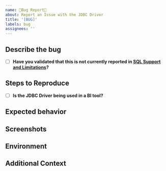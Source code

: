 ```yaml
---
name: 🐛Bug Report🐛
about: Report an Issue with the JDBC Driver
title: '[BUG]'
labels: bug
assignees: ''
---
```


## Describe the bug
<!-- A clear and concise description of what the bug is. -->

- [ ] **Have you validated that this is not currently reported in
    [SQL Support and Limitations](https://github.com/aws/amazon-neptune-jdbc-driver/blob/develop/markdown/sql-gremlin.md)?**

## Steps to Reproduce
- [ ] **Is the JDBC Driver being used in a BI tool?**
<!-- 
    If being used in BI Tool, fill in:
    1. What vesion of the JDBC Driver are you using?
    2. What BI Tool are you using?
    3. What version of the BI tool are you using?
    4. What Java version are you using?
    5. Please provide steps to reproduce bug from initial launch of BI tool
    6. If bug occurred during query execution attach the SQL
    7. Attach debug logs if applicable/possible (please ensure it doesn't contain any sensitive information)
-->
<!-- 
    If being used outside of a BI Tool, fill in:
    1. What vesion of the JDBC Driver are you using?    
    2. What language variant are you using (SPARQL, Gremlin, openCypher, SQL)?
    3. What database are you connecting to (Amazon Neptune, Neo4J, etc)?
    4. What engine version of the database are you using?
    5. What Java version are you using?
    6. Please attach a code snippet of the code that is causing the error
    7. If bug occurred during query execution attach the SQL
    8. Attach debug logs if applicable/possible (please ensure it doesn't contain any sensitive information)
-->

## Expected behavior
<!-- A clear and concise description of what you expected to happen. -->

## Screenshots
<!--- If applicable, add screenshots to help explain your problem. -->

## Environment
<!--
Please add the following information to your report:
- OS: [e.g. macOS Big Sur]
- Version [e.g. 11.6.1]
-->

## Additional Context
<!--Add any other context about the problem here.-->
